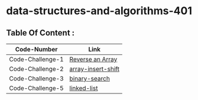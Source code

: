 # data-structures-and-algorithms-401

## Table Of Content :

| Code-Number           | Link                                                  |
| ----------------------| ----------------------------------------------------- |
| Code-Challenge-1      | [Reverse an Array](code-challenges/challenge-1.md)    |
| Code-Challenge-2      | [array-insert-shift](code-challenges/challenge-2.md)  |
| Code-Challenge-3      | [binary-search](code-challenges/challenge-3.md)       |
| Code-Challenge-5      | [linked-list](code-challenges/linked-list/README.md)  |





